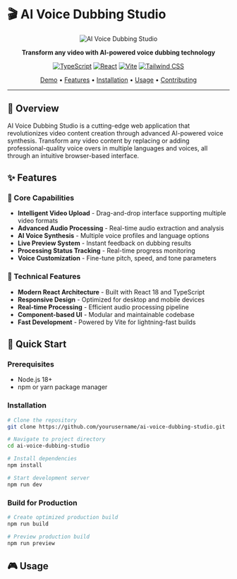 
# 🎬 AI Voice Dubbing Studio

<div align="center">

![AI Voice Dubbing Studio](https://images.pexels.com/photos/3784324/pexels-photo-3784324.jpeg?auto=compress&cs=tinysrgb&w=1260&h=750&dpr=1)

**Transform any video with AI-powered voice dubbing technology**

[![TypeScript](https://img.shields.io/badge/TypeScript-007ACC?style=for-the-badge&logo=typescript&logoColor=white)](https://www.typescriptlang.org/)
[![React](https://img.shields.io/badge/React-20232A?style=for-the-badge&logo=react&logoColor=61DAFB)](https://reactjs.org/)
[![Vite](https://img.shields.io/badge/Vite-646CFF?style=for-the-badge&logo=vite&logoColor=white)](https://vitejs.dev/)
[![Tailwind CSS](https://img.shields.io/badge/Tailwind_CSS-38B2AC?style=for-the-badge&logo=tailwind-css&logoColor=white)](https://tailwindcss.com/)

[Demo](https://ai-dubbing-studio.vercel.app) • [Features](#features) • [Installation](#installation) • [Usage](#usage) • [Contributing](#contributing)

</div>

---

## 🌟 Overview

AI Voice Dubbing Studio is a cutting-edge web application that revolutionizes video content creation through advanced AI-powered voice synthesis. Transform any video content by replacing or adding professional-quality voice overs in multiple languages and voices, all through an intuitive browser-based interface.

## ✨ Features

### 🎯 Core Capabilities
- **Intelligent Video Upload** - Drag-and-drop interface supporting multiple video formats
- **Advanced Audio Processing** - Real-time audio extraction and analysis
- **AI Voice Synthesis** - Multiple voice profiles and language options
- **Live Preview System** - Instant feedback on dubbing results
- **Processing Status Tracking** - Real-time progress monitoring
- **Voice Customization** - Fine-tune pitch, speed, and tone parameters

### 🔧 Technical Features
- **Modern React Architecture** - Built with React 18 and TypeScript
- **Responsive Design** - Optimized for desktop and mobile devices
- **Real-time Processing** - Efficient audio processing pipeline
- **Component-based UI** - Modular and maintainable codebase
- **Fast Development** - Powered by Vite for lightning-fast builds

## 🚀 Quick Start

### Prerequisites
- Node.js 18+ 
- npm or yarn package manager

### Installation

```bash
# Clone the repository
git clone https://github.com/yourusername/ai-voice-dubbing-studio.git

# Navigate to project directory
cd ai-voice-dubbing-studio

# Install dependencies
npm install

# Start development server
npm run dev
```

### Build for Production

```bash
# Create optimized production build
npm run build

# Preview production build
npm run preview
```

## 🎮 Usage
</div>



